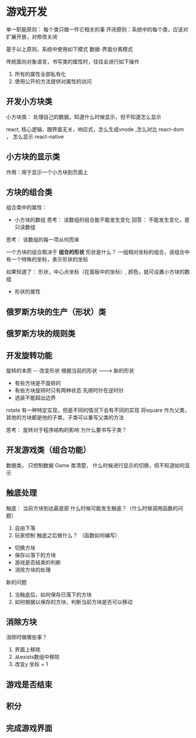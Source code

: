 # 游戏开发
单一职能原则： 每个类只做一件它相关的事
开闭原则：系统中的每个类，应该对扩展开放，对修改关闭

基于以上原则，系统中使用如下模式
数据-界面分离模式

传统面向对象语言，书写类的属性时，往往会进行如下操作
1. 所有的属性全部私有化
2. 使用公开的方法提供对属性的访问

## 开发小方块类

小方块类： 处理自己的数据，知道什么时候显示，但不知道怎么显示

react,  核心逻辑，跟界面无关，响应式，怎么生成vnode ,怎么对比
react-dom ， 怎么显示 
react-native

## 小方块的显示类
作用：用于显示一个小方块到页面上

## 方块的组合类
组合类中的属性：
- 小方块的数组
思考： 该数组的组合能不能发生变化
回答： 不能发生变化，是只读数组

思考： 该数组的每一项从何而来

一个方块的组合取决于 **组合的形状**
形状是什么？
一组相对坐标的组合，该组合中有一个特殊的坐标，表示形状的坐标

如果知道了： 形状，中心点坐标（在面板中的坐标）, 颜色，就可设置小方块的数组

- 形状的属性




## 俄罗斯方块的生产（形状）类

## 俄罗斯方块的规则类

## 开发旋转功能
旋转的本质 -- 改变形状 根据当前的形状 ---> 新的形状
- 有些方块是不旋转的
- 有些方块旋转时只有两种状态
    先顺时针在逆时针
- 选装不能超出边界

rotate 有一种特定实现，但是不同的情况下会有不同的实现
    将square 作为父类， 其他的方块都是他的子类，子类可以重写父类的方法


思考： 旋转对于程序结构的影响
      为什么要书写子类？


## 开发游戏类（组合功能）
数据类， 只控制数据
Game 类清楚， 什么时候进行显示的切换，但不知道如何显示

## 触底处理
触底： 当前方块到达最底部
什么时候可能发生触底？（什么时候调用函数的问题）
 1. 自由下落
 2. 玩家控制
触底之后做什么？ （函数如何编写）
- 切换方块
- 保存以落下的方块
- 游戏是否结束的判断
- 消除方块的处理

新的问题
1. 当触底后，如何保存已落下的方块
2. 如何根据以保存的方块，判断当前方块是否可以移动

## 消除方块
消除时做哪些事？
1. 界面上移除
2. 从exists数组中移除
3. 改变y 坐标 + 1

## 游戏是否结束

## 积分

## 完成游戏界面




 
